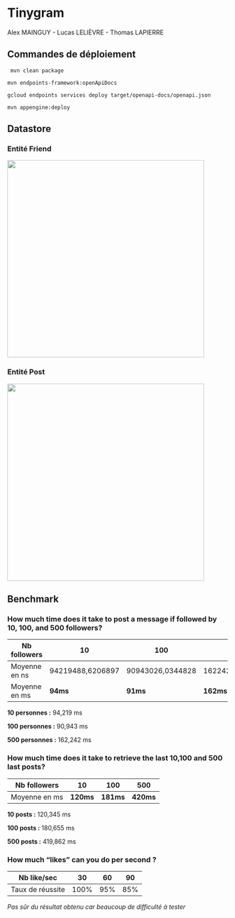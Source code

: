 # Tinygram

Alex MAINGUY - Lucas LELIÈVRE - Thomas LAPIERRE

## Commandes de déploiement

``` mvn clean package```

```mvn endpoints-framework:openApiDocs```  

```gcloud endpoints services deploy target/openapi-docs/openapi.json  ```

```mvn appengine:deploy ```

## Datastore
### Entité Friend
<img src="https://github.com/AlexM02/tinygram/blob/main/image-readme/friend-kind.png" width="450"/>

### Entité Post
<img src="https://github.com/AlexM02/tinygram/blob/main/image-readme/post-kind.png" width="450"/>

## Benchmark

### How much time does it take to post a message if followed by 10, 100, and 500 followers? 

| Nb followers  | 10               | 100              | 500              |
|---------------|------------------|------------------|------------------|
| Moyenne en ns | 94219488,6206897 | 90943026,0344828 | 162242807,517241 |
| Moyenne en ms | **94ms**             | **91ms**             | **162ms**            |

 **10 personnes :** 94,219 ms

**100 personnes :** 90,943 ms

**500 personnes :** 162,242 ms

### How much time does it take to retrieve the last 10,100 and 500 last posts? 

| Nb followers  | 10               | 100              | 500              |
|---------------|------------------|------------------|------------------|
| Moyenne en ms | **120ms**             | **181ms**             | **420ms**            |

 **10 posts :** 120,345 ms

**100 posts :** 180,655 ms

**500 posts :** 419,862 ms

### How much “likes” can you do per second ? 

| Nb like/sec  | 30               | 60              | 90              |
|---------------|------------------|------------------|------------------|
| Taux de réussite | 100%             | 95%           | 85%           |

*Pas sûr du résultat obtenu car beaucoup de difficulté à tester*

